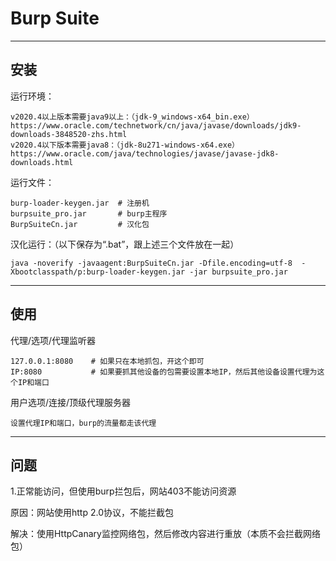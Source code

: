 #  Burp Suite

---

## 安装

运行环境：

```
v2020.4以上版本需要java9以上：（jdk-9_windows-x64_bin.exe）
https://www.oracle.com/technetwork/cn/java/javase/downloads/jdk9-downloads-3848520-zhs.html
v2020.4以下版本需要java8：（jdk-8u271-windows-x64.exe）
https://www.oracle.com/java/technologies/javase/javase-jdk8-downloads.html
```

运行文件：

```
burp-loader-keygen.jar  # 注册机
burpsuite_pro.jar       # burp主程序
BurpSuiteCn.jar         # 汉化包
```

汉化运行：（以下保存为“.bat”，跟上述三个文件放在一起）

```
java -noverify -javaagent:BurpSuiteCn.jar -Dfile.encoding=utf-8  -Xbootclasspath/p:burp-loader-keygen.jar -jar burpsuite_pro.jar
```

---

## 使用

代理/选项/代理监听器

```
127.0.0.1:8080    # 如果只在本地抓包，开这个即可
IP:8080           # 如果要抓其他设备的包需要设置本地IP，然后其他设备设置代理为这个IP和端口
```

用户选项/连接/顶级代理服务器

```
设置代理IP和端口，burp的流量都走该代理
```





---

## 问题

1.正常能访问，但使用burp拦包后，网站403不能访问资源

原因：网站使用http 2.0协议，不能拦截包

解决：使用HttpCanary监控网络包，然后修改内容进行重放（本质不会拦截网络包）

